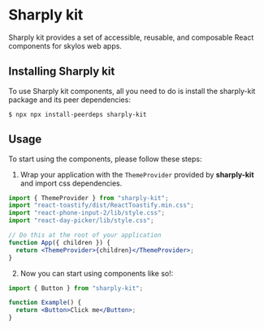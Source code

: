 # Sharply kit

Sharply kit provides a set of accessible, reusable, and composable React components for skylos web apps.

## Installing Sharply kit

To use Sharply kit components, all you need to do is install the sharply-kit package and its peer dependencies:

```
$ npx npx install-peerdeps sharply-kit
```

## Usage

To start using the components, please follow these steps:

1. Wrap your application with the `ThemeProvider` provided by
   **sharply-kit** and import css dependencies.

```jsx
import { ThemeProvider } from "sharply-kit";
import "react-toastify/dist/ReactToastify.min.css";
import "react-phone-input-2/lib/style.css";
import "react-day-picker/lib/style.css";

// Do this at the root of your application
function App({ children }) {
  return <ThemeProvider>{children}</ThemeProvider>;
}
```

2. Now you can start using components like so!:

```jsx
import { Button } from "sharply-kit";

function Example() {
  return <Button>Click me</Button>;
}
```
